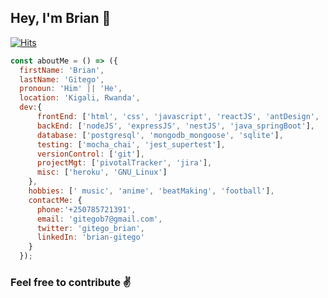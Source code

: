 ## Hey, I'm Brian 🙂
[![Hits](https://hits.seeyoufarm.com/api/count/incr/badge.svg?url=https%3A%2F%2Fgithub.com%2Fgitego-brian%2Fhit-counter&count_bg=%2379C83D&title_bg=%23555555&icon=&icon_color=%23E7E7E7&title=hits&edge_flat=false)](https://hits.seeyoufarm.com)

```javascript
const aboutMe = () => ({
  firstName: 'Brian',
  lastName: 'Gitego',
  pronoun: 'Him' || 'He',
  location: 'Kigali, Rwanda',
  dev:{
      frontEnd: ['html', 'css', 'javascript', 'reactJS', 'antDesign', 'materialUI' ],
      backEnd: ['nodeJS', 'expressJS', 'nestJS', 'java_springBoot'],
      database: ['postgresql', 'mongodb_mongoose', 'sqlite'],
      testing: ['mocha_chai', 'jest_supertest'],
      versionControl: ['git'],
      projectMgt: ['pivotalTracker', 'jira'],
      misc: ['heroku', 'GNU_Linux']
    },
    hobbies: [' music', 'anime', 'beatMaking', 'football'],
    contactMe: {
      phone:'+250785721391',
      email: 'gitegob7@gmail.com',
      twitter: 'gitego_brian',
      linkedIn: 'brian-gitego'
    }
  });
```

### Feel free to contribute ✌️
